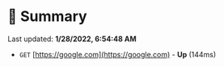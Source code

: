 # 📖 Summary
Last updated: **1/28/2022, 6:54:48 AM**

- `GET` [https://google.com](https://google.com) - **Up** (144ms)
